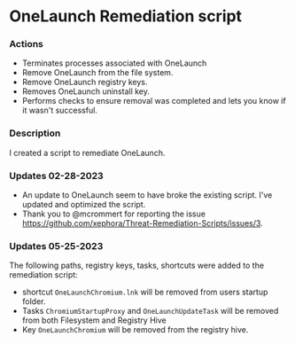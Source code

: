 # OneLaunch Remediation script

### Actions
- Terminates processes associated with OneLaunch
- Remove OneLaunch from the file system.
- Remove OneLaunch registry keys.
- Removes OneLaunch uninstall key.
- Performs checks to ensure removal was completed and lets you know if it wasn't successful.

### Description

I created a script to remediate OneLaunch.

### Updates 02-28-2023

- An update to OneLaunch seem to have broke the existing script.  I've updated and optimized the script.
- Thank you to @mcrommert for reporting the issue https://github.com/xephora/Threat-Remediation-Scripts/issues/3. 

### Updates 05-25-2023

The following paths, registry keys, tasks, shortcuts were added to the remediation script:

- shortcut `OneLaunchChromium.lnk` will be removed from users startup folder.
- Tasks `ChromiumStartupProxy` and `OneLaunchUpdateTask` will be removed from both Filesystem and Registry Hive
- Key `OneLaunchChromium` will be removed from the registry hive.
